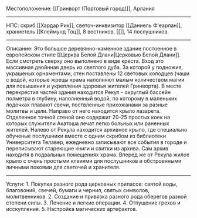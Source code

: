 Местоположение: [[Гринворт (Портовый город)]], Арлания
______
НПС: скриб [[Хардар Рик]], светоч-инквизитор [[Даниель Ф'еарлан]], храниетель [[Клеймунд Тоц]], 8 вестников, [[]], 14 послушников. 
_____
Описание: Это большое деревянно-каменное здание постоенное в европейском стиле [[Церква Белой Длани|Церковью Белой Длани]]. Если смотреть сверху оно выполнено в виде креста. Вход это массивная двойнная дверь из светлого дуба. За которой у подножия, украшеных орнаментами, стен поставлены 12 световых колодцев (чаши с водой, которые жрецы храма наполняют малым количеством магии для повышения и укрепления здоровья жителей Гринворта). В месте перекрестия частей здания находится Рекул - округлый бассейн полметра в глубину, наполненный водой, по которому в маленьких лодочках плавают свечи, поствленные прихожанами за разные молитвы и цели. Направо от него находится крыло лазарета. Отделенное точной стеной оно содержит 20-25 простых коек на которых служители Акатоша лечат легко больных или раненных жителей. Налево от Рекула находится архивное крыло, где специально обученые послушники вместе с одним скрибом из библиотеки Университета Телавер, ежедневно записывают все события в городе и переписывают стареющие книги и свитки из архива. Сам архив находитя в подвальных помещениях храма. Вперед же от Рекула жилое крыло с очень простыми клеиями для послушников и обстроенными личными покоями для светочей и хранителя.  
______
Услуги: 
	1. Покупка разного рода церковных припасов: святой воды, благовоний, свечей, бумаги и чернил, святых символов, молитвенников.
	2. Создание и привязка разного рода оберегов разной степени силы.
	3. Лечение и легкие операции.
	4. Отпущение грехов и исскупления. 
	5. Настройка магических артефактов. 
	